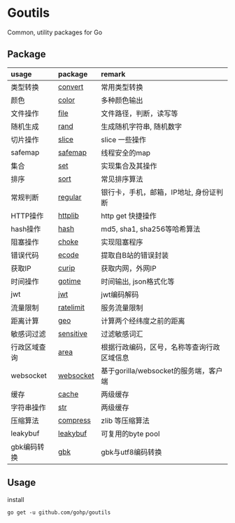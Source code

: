 # Goutils

Common, utility packages for Go


## Package

| usage     | package                             | remark                      |
|:----------|:------------------------------------|:----------------------------|
| 类型转换      | [convert](convert/convert.go)       | 常用类型转换                      |
| 颜色        | [color](color/README.md)            | 多种颜色输出                      |
| 文件操作      | [file](file/file.go)                | 文件路径，判断，读写等                 |
| 随机生成      | [rand](rand/rand.go)                | 生成随机字符串, 随机数字               |
| 切片操作      | [slice](slice/slice.go)             | slice 一些操作                  |
| safemap   | [safemap](safemap/safemap.go)       | 线程安全的map                    |
| 集合        | [set](set/README.md)                | 实现集合及其操作                    |
| 排序        | [sort](sort/README.md)              | 常见排序算法                      |
| 常规判断      | [regular](regular/regular.go)       | 银行卡，手机，邮箱，IP地址, 身份证判断       |
| HTTP操作    | [httplib](httplib/httplib.go)       | http get 快捷操作               |
| hash操作    | [hash](hash/hash.go)                | md5, sha1, sha256等哈希算法      |
| 阻塞操作      | [choke](choke/choke.go)             | 实现阻塞程序                      |
| 错误代码      | [ecode](ecode/ecode.go)             | 提取自B站的错误封装                  |
| 获取IP      | [curip](curip/README.md)            | 获取内网，外网IP                   |
| 时间操作      | [gotime](gotime/README.md)          | 时间输出, json格式化等              |
| jwt       | [jwt](jwt/jwt.go)                   | jwt编码解码                     |
| 流量限制      | [ratelimit](ratelimit/README.md)    | 服务流量限制                      |
| 距离计算      | [geo](geo/geo.go)                   | 计算两个经纬度之前的距离                |
| 敏感词过滤     | [sensitive](sensitive/sensitive.go) | 过滤敏感词汇                      |
| 行政区域查询    | [area](area/README.md)              | 根据行政编码，区号，名称等查询行政区域信息       |
| websocket | [websocket](ws/README.md)           | 基于gorilla/websocket的服务端，客户端 |
| 缓存        | [cache](cache/README.md)            | 两级缓存                        |
| 字符串操作     | [str](str/README.md)                | 两级缓存                        |
| 压缩算法      | [compress](compress/README.md)      | zlib 等压缩算法                  |
| leakybuf  | [leakybuf](leakybuf/README.md)      | 可复用的byte pool               |
| gbk编码转换   | [gbk](gbk/README.md)           | gbk与utf8编码转换                |

## Usage

install 

```shell script
go get -u github.com/gohp/goutils
```
